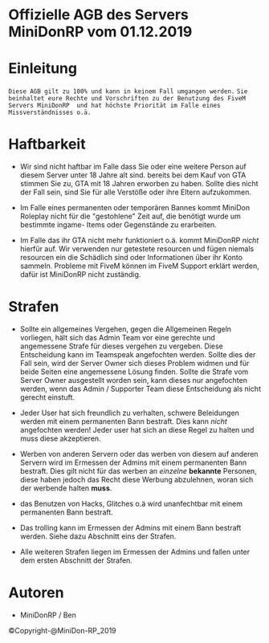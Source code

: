 # Offizielle AGB des Servers MiniDonRP vom 01.12.2019

# Einleitung
`Diese AGB gilt zu 100% und kann in keinem Fall umgangen werden.`
`Sie beinhaltet eure Rechte und Vorschriften zu der Benutzung des FiveM Servers MiniDonRP 
und hat höchste Priorität im Falle eines Missverständnisses o.ä.`
     
# Haftbarkeit
- Wir sind nicht haftbar im Falle dass Sie oder eine weitere Person auf diesem Server unter 18 Jahre alt sind.
bereits bei dem Kauf von GTA stimmen Sie zu, GTA mit 18 Jahren erworben zu haben.
Sollte dies nicht der Fall sein, sind Sie für alle Verstöße oder ihre Eltern aufzukommen.

- Im Falle eines permanenten oder temporären Bannes kommt MiniDon Roleplay nicht für die "gestohlene" Zeit auf,
die benötigt wurde um bestimmte ingame- Items oder Gegenstände zu erarbeiten.

- Im Falle das ihr GTA nicht mehr funktioniert o.ä. kommt MiniDonRP *nicht* hierfür auf.
Wir verwenden nur getestete resourcen und fügen niemals resourcen ein die Schädlich sind oder 
Informationen über ihr Konto sammeln. Probleme mit FiveM können im FiveM Support erklärt werden,
dafür ist MiniDonRP nicht zuständig.

# Strafen
- Sollte ein allgemeines Vergehen, gegen die Allgemeinen Regeln vorliegen, hält sich das Admin Team vor eine gerechte
und angemessene Strafe für dieses vergehen zu vergeben. Diese Entscheidung kann im Teamspeak angefochten werden.
Sollte dies der Fall sein, wird der Server Owner sich dieses Problem widmen und für beide Seiten eine angemessene Lösung finden. Sollte die Strafe vom Server Owner ausgestellt worden sein, kann dieses nur angefochten werden, wenn das Admin / Supporter Team diese Entscheidung als nicht gerecht einstuft.


- Jeder User hat sich freundlich zu verhalten, schwere Beleidungen werden mit einem permanenten Bann bestraft.
Dies kann *nicht* angefochten werden! Jeder user hat sich an diese Regel zu halten und muss diese akzeptieren.

- Werben von anderen Servern oder das werben von diesem auf anderen Servern wird im Ermessen der Admins mit einem
permanenten Bann bestraft. Dies gilt nicht für das werben an *einzelne* **bekannte** Personen, diese haben jedoch das
Recht diese Werbung abzulehnen, woran sich der werbende halten **muss**.

- das Benutzen von Hacks, Glitches o.ä wird unanfechtbar mit einem permanenten Bann bestraft.

- Das trolling kann im Ermessen der Admins mit einem Bann bestraft werden. Siehe dazu Abschnitt eins der Strafen.

- Alle weiteren Strafen liegen im Ermessen der Admins und fallen unter dem ersten Abschnitt der Strafen.

# Autoren

- MiniDonRP / Ben


©Copyright-@MiniDon-RP_2019
